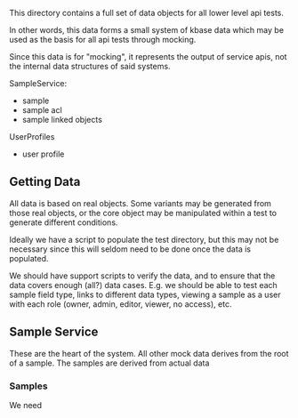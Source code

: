 This directory contains a full set of data objects for all lower level api tests.

In other words, this data forms a small system of kbase data which may be used as the basis for all api tests through
mocking.

Since this data is for "mocking", it represents the output of service apis, not the internal data structures of said
systems.

SampleService:

- sample
- sample acl
- sample linked objects

UserProfiles

- user profile

## Getting Data

All data is based on real objects. Some variants may be generated from those real objects, or the core object may be
manipulated within a test to generate different conditions.

Ideally we have a script to populate the test directory, but this may not be necessary since this will seldom need to be
done once the data is populated.

We should have support scripts to verify the data, and to ensure that the data covers enough (all?) data cases. E.g. we
should be able to test each sample field type, links to different data types, viewing a sample as a user with each
role (owner, admin, editor, viewer, no access), etc.

## Sample Service

These are the heart of the system. All other mock data derives from the root of a sample. The samples are derived from
actual data

### Samples

We need 